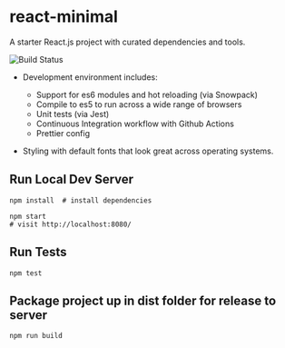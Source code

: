 # react-minimal

A starter React.js project with curated dependencies and tools.

![Build Status](https://github.com/briangershon/react-minimal/workflows/Continuous%20Integration/badge.svg)

- Development environment includes:

  - Support for es6 modules and hot reloading (via Snowpack)
  - Compile to es5 to run across a wide range of browsers
  - Unit tests (via Jest)
  - Continuous Integration workflow with Github Actions
  - Prettier config

- Styling with default fonts that look great across operating systems.

## Run Local Dev Server

    npm install  # install dependencies

    npm start
    # visit http://localhost:8080/

## Run Tests

    npm test

## Package project up in dist folder for release to server

    npm run build
